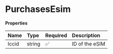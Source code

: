 # PurchasesEsim

**Properties**

| Name  | Type   | Required | Description    |
| :---- | :----- | :------- | :------------- |
| Iccid | string | ✅       | ID of the eSIM |
